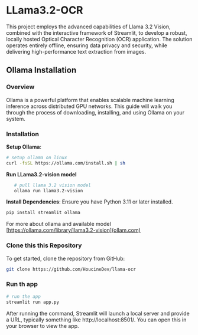 # LLama3.2-OCR

This project employs the advanced capabilities of Llama 3.2 Vision, combined with the interactive framework of Streamlit, to develop a robust, locally hosted Optical Character Recognition (OCR) application. The solution operates entirely offline, ensuring data privacy and security, while delivering high-performance text extraction from images.

## Ollama Installation

### Overview
Ollama is a powerful platform that enables scalable machine learning inference across distributed GPU networks. This guide will walk you through the process of downloading, installing, and using Ollama on your system.


### Installation

**Setup Ollama**:
   ```bash
   # setup ollama on linux 
   curl -fsSL https://ollama.com/install.sh | sh
   ```

**Run LLama3.2-vision model**
```bash
   # pull llama 3.2 vision model
   ollama run llama3.2-vision 
   ```

**Install Dependencies**:
   Ensure you have Python 3.11 or later installed.
   ```bash
   pip install streamlit ollama
   ```
For more about ollama and available model [https://ollama.com/library/llama3.2-vision](ollam.com)

### Clone this this Repository

To get started, clone the repository from GitHub:

```bash
git clone https://github.com/HoucineDev/llama-ocr
```

### Run th app

```python
# run the app
streamlit run app.py
```

After running the command, Streamlit will launch a local server and provide a URL, typically something like http://localhost:8501/. You can open this in your browser to view the app.